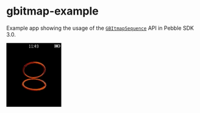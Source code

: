 # gbitmap-example

Example app showing the usage of the 
[`GBItmapSequence`](https://developer.getpebble.com/docs/c/Graphics/Graphics_Types/#GBitmapSequence) 
API in Pebble SDK 3.0.

![screenshot](screenshots/gbitmap-sequence.gif)
